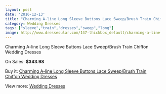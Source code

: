 ```yaml
---
layout: post
date: '2016-12-13'
title: "Charming A-line Long Sleeve Buttons Lace Sweep/Brush Train Chiffon Wedding Dresses"
category: Wedding Dresses
tags: ["sleeve","train","dresses","sweep","long"]
image: http://www.dressesular.com/147-thickbox_default/charming-a-line-long-sleeve-buttons-lace-sweep-brush-train-chiffon-wedding-dresses.jpg
---
```

Charming A-line Long Sleeve Buttons Lace Sweep/Brush Train Chiffon Wedding Dresses

On Sales: **$343.98**
<a href="https://www.dressesular.com/wedding-dresses/38-charming-a-line-long-sleeve-buttons-lace-sweep-brush-train-chiffon-wedding-dresses.html"><amp-img layout="responsive" width="600" height="600" src="//www.dressesular.com/147-thickbox_default/charming-a-line-long-sleeve-buttons-lace-sweep-brush-train-chiffon-wedding-dresses.jpg" alt="Charming A-line Long Sleeve Buttons Lace Sweep/Brush Train Chiffon Wedding Dresses 0" /></a>
<a href="https://www.dressesular.com/wedding-dresses/38-charming-a-line-long-sleeve-buttons-lace-sweep-brush-train-chiffon-wedding-dresses.html"><amp-img layout="responsive" width="600" height="600" src="//www.dressesular.com/150-thickbox_default/charming-a-line-long-sleeve-buttons-lace-sweep-brush-train-chiffon-wedding-dresses.jpg" alt="Charming A-line Long Sleeve Buttons Lace Sweep/Brush Train Chiffon Wedding Dresses 1" /></a>
<a href="https://www.dressesular.com/wedding-dresses/38-charming-a-line-long-sleeve-buttons-lace-sweep-brush-train-chiffon-wedding-dresses.html"><amp-img layout="responsive" width="600" height="600" src="//www.dressesular.com/149-thickbox_default/charming-a-line-long-sleeve-buttons-lace-sweep-brush-train-chiffon-wedding-dresses.jpg" alt="Charming A-line Long Sleeve Buttons Lace Sweep/Brush Train Chiffon Wedding Dresses 2" /></a>
<a href="https://www.dressesular.com/wedding-dresses/38-charming-a-line-long-sleeve-buttons-lace-sweep-brush-train-chiffon-wedding-dresses.html"><amp-img layout="responsive" width="600" height="600" src="//www.dressesular.com/148-thickbox_default/charming-a-line-long-sleeve-buttons-lace-sweep-brush-train-chiffon-wedding-dresses.jpg" alt="Charming A-line Long Sleeve Buttons Lace Sweep/Brush Train Chiffon Wedding Dresses 3" /></a>

Buy it: [Charming A-line Long Sleeve Buttons Lace Sweep/Brush Train Chiffon Wedding Dresses](https://www.dressesular.com/wedding-dresses/38-charming-a-line-long-sleeve-buttons-lace-sweep-brush-train-chiffon-wedding-dresses.html "Charming A-line Long Sleeve Buttons Lace Sweep/Brush Train Chiffon Wedding Dresses")

View more: [Wedding Dresses](https://www.dressesular.com/3-wedding-dresses "Wedding Dresses")